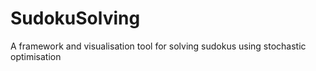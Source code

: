 # SudokuSolving
A framework and visualisation tool for solving sudokus using stochastic optimisation 

